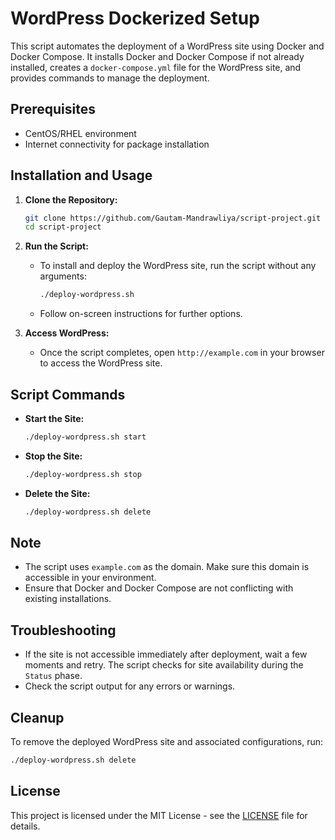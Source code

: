 # WordPress Dockerized Setup

This script automates the deployment of a WordPress site using Docker and Docker Compose. It installs Docker and Docker Compose if not already installed, creates a `docker-compose.yml` file for the WordPress site, and provides commands to manage the deployment.

## Prerequisites

- CentOS/RHEL environment
- Internet connectivity for package installation

## Installation and Usage

1. **Clone the Repository:**
   ```bash
   git clone https://github.com/Gautam-Mandrawliya/script-project.git
   cd script-project
   ```

2. **Run the Script:**
   - To install and deploy the WordPress site, run the script without any arguments:
     ```bash
     ./deploy-wordpress.sh
     ```
   - Follow on-screen instructions for further options.

3. **Access WordPress:**
   - Once the script completes, open `http://example.com` in your browser to access the WordPress site.

## Script Commands

- **Start the Site:**
  ```bash
  ./deploy-wordpress.sh start
  ```

- **Stop the Site:**
  ```bash
  ./deploy-wordpress.sh stop
  ```

- **Delete the Site:**
  ```bash
  ./deploy-wordpress.sh delete
  ```

## Note

- The script uses `example.com` as the domain. Make sure this domain is accessible in your environment.
- Ensure that Docker and Docker Compose are not conflicting with existing installations.

## Troubleshooting

- If the site is not accessible immediately after deployment, wait a few moments and retry. The script checks for site availability during the `Status` phase.
- Check the script output for any errors or warnings.

## Cleanup

To remove the deployed WordPress site and associated configurations, run:

```bash
./deploy-wordpress.sh delete
```

## License

This project is licensed under the MIT License - see the [LICENSE](LICENSE) file for details.
